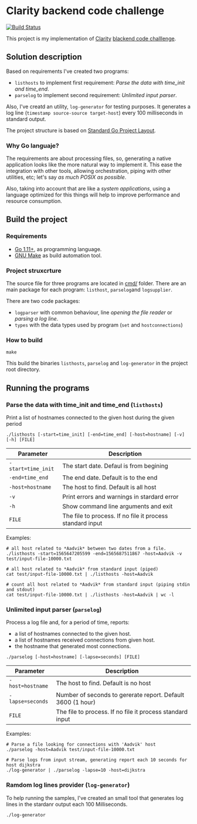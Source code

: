 # Clarity backend code challenge
[![Build Status](https://travis-ci.com/jomoespe/clarity-challenge.svg?token=pvtAthG3oqWcKLGsBRBA&branch=master)](https://travis-ci.com/jomoespe/clarity-challenge)

This project is my implementation of [Clarity](https://clarity.ai/) [blackend code challlenge](./docs/clarity_code_challenge.pdf).

## Solution description

Based on requirements I've created two programs:

- `listhosts` to implement first requirement: *Parse the data with time_init and time_end*.
- `parselog` to implement second requirement: *Unlimited input parser*.

Also, I've creatd an utility, `log-generator` for testing purposes. It generates a log line (`timestamp source-source target-host`) every 100 milliseconds in standard output.

The project structure is based on [Standard Go Project Layout](https://github.com/golang-standards/project-layout).

### Why Go languaje?

The requirements are about processing files, so, generating a native application looks like the more natural way to implement it. This ease the integration with other tools, allowing orchestration, piping with other utilities, etc; let's say *as much POSIX as possible*.

Also, taking into account that are like a *system applications*, using a language optimized for this things will help to improve performance and resource consumption.

## Build the project

### Requirements

- [Go 1.11+](https://golang.org/), as programming language.
- [GNU Make](https://www.gnu.org/software/make/) as build automation tool.

### Project struxcrture

The source file for three programs are located in [cmd/](cmd/) folder. There are an main package for each program: `listhost`, `parselog`and `logsupplier`.

There are two code packages:

- `logparser` with common behaviour, line *opening the file reader* or *parsing a log line*.
- `types` with the data types used by program (`set` and `hostconnections`)

### How to build

```terminal
make
```

This build the binaries `listhosts`, `parselog` and `log-generator` in the project root directory.

## Running the programs

### Parse the data with time_init and time_end (`listhosts`)

Print a list of hostnames connected to the given host during the given period

```terminal
./listhosts [-start=time_init] [-end=time_end] [-host=hostname] [-v] [-h] [FILE]
```

| Parameter          | Description                                               |
|--------------------|-----------------------------------------------------------|
| `-start=time_init` | The start date. Defaul is from begining                   |
| `-end=time_end`    | The end date. Default is to the end                       |
| `-host=hostname`   | The host to find. Default is all host                     |
| `-v`               | Print errors and warnings in stardard error               |
| `-h`               | Show command line arguments and exit                      |
| `FILE`             | The file to process. If no file it process standard input |

Examples:

```terminal
# all host related to *Aadvik* between two dates from a file.
./listhosts -start=1565647205599 -end=1565687511867 -host=Aadvik -v test/input-file-10000.txt

# all host related to *Aadvik* from standard input (piped)
cat test/input-file-10000.txt | ./listhosts -host=Aadvik

# count all host related to *Aadvik* from standard input (piping stdin and stdout)
cat test/input-file-10000.txt | ./listhosts -host=Aadvik | wc -l
```

### Unlimited input parser (`parselog`)

Process a log file and, for a period of time, reports:

- a list of hostnames connected to the given host.
- a list of hostnames received connections from given host.
- the hostname that generated most connections.

```terminal
./parselog [-host=hostname] [-lapse=seconds] [FILE]
```

| Parameter        | Description                                                 |
|------------------|-------------------------------------------------------------|
| `-host=hostname` | The host to find. Default is no host                        |
| `-lapse=seconds` | Number of seconds to gererate report. Default 3600 (1 hour) |
| `FILE`           | The file to process. If no file it process standard input   |

Examples:

```terminal
# Parse a file looking for connections with 'Aadvik' host
./parselog -host=Aadvik test/input-file-10000.txt

# Parse logs from input stream, generating report each 10 seconds for host dijkstra
./log-generator | ./parselog -lapse=10 -host=dijkstra
```

### Ramdom log lines provider (`log-generator`)

To help running the samples, I've created an small tool that generates log lines in the stardanr output each 100 Milliseconds.

```terminal
./log-generator
```
